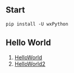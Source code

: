 ## Start
`pip install -U wxPython`

## Hello World
1. [HelloWorld](HelloWorld.py)
2. [HelloWorld2](HelloWorld02.py)